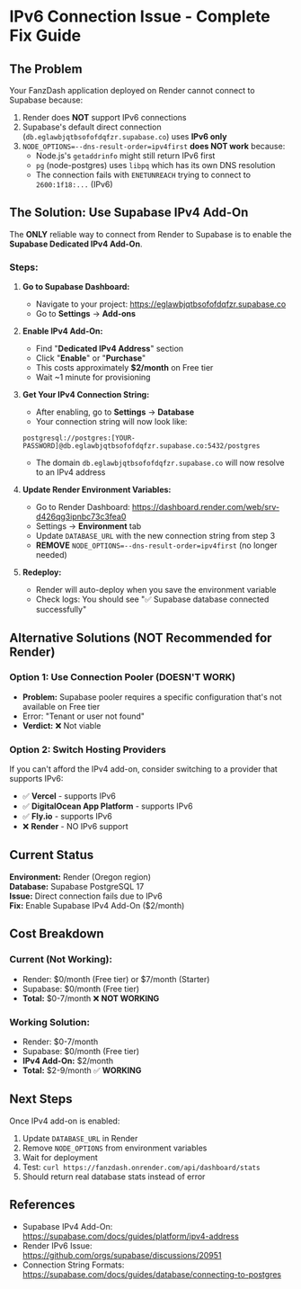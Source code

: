 # IPv6 Connection Issue - Complete Fix Guide

## The Problem

Your FanzDash application deployed on Render cannot connect to Supabase because:
1. Render does **NOT** support IPv6 connections
2. Supabase's default direct connection (`db.eglawbjqtbsofofdqfzr.supabase.co`) uses **IPv6 only**
3. `NODE_OPTIONS=--dns-result-order=ipv4first` **does NOT work** because:
   - Node.js's `getaddrinfo` might still return IPv6 first
   - `pg` (node-postgres) uses `libpq` which has its own DNS resolution
   - The connection fails with `ENETUNREACH` trying to connect to `2600:1f18:...` (IPv6)

## The Solution: Use Supabase IPv4 Add-On

The **ONLY** reliable way to connect from Render to Supabase is to enable the **Supabase Dedicated IPv4 Add-On**.

### Steps:

1. **Go to Supabase Dashboard:**
   - Navigate to your project: https://eglawbjqtbsofofdqfzr.supabase.co
   - Go to **Settings** → **Add-ons**

2. **Enable IPv4 Add-On:**
   - Find "**Dedicated IPv4 Address**" section
   - Click "**Enable**" or "**Purchase**"
   - This costs approximately **$2/month** on Free tier
   - Wait ~1 minute for provisioning

3. **Get Your IPv4 Connection String:**
   - After enabling, go to **Settings** → **Database**
   - Your connection string will now look like:
   ```
   postgresql://postgres:[YOUR-PASSWORD]@db.eglawbjqtbsofofdqfzr.supabase.co:5432/postgres
   ```
   - The domain `db.eglawbjqtbsofofdqfzr.supabase.co` will now resolve to an IPv4 address

4. **Update Render Environment Variables:**
   - Go to Render Dashboard: https://dashboard.render.com/web/srv-d426qg3ipnbc73c3fea0
   - Settings → **Environment** tab
   - Update `DATABASE_URL` with the new connection string from step 3
   - **REMOVE** `NODE_OPTIONS=--dns-result-order=ipv4first` (no longer needed)

5. **Redeploy:**
   - Render will auto-deploy when you save the environment variable
   - Check logs: You should see "✅ Supabase database connected successfully"

## Alternative Solutions (NOT Recommended for Render)

### Option 1: Use Connection Pooler (DOESN'T WORK)
- **Problem:** Supabase pooler requires a specific configuration that's not available on Free tier
- Error: "Tenant or user not found"
- **Verdict:** ❌ Not viable

### Option 2: Switch Hosting Providers
If you can't afford the IPv4 add-on, consider switching to a provider that supports IPv6:
- ✅ **Vercel** - supports IPv6
- ✅ **DigitalOcean App Platform** - supports IPv6  
- ✅ **Fly.io** - supports IPv6
- ❌ **Render** - NO IPv6 support

## Current Status

**Environment:** Render (Oregon region)  
**Database:** Supabase PostgreSQL 17  
**Issue:** Direct connection fails due to IPv6  
**Fix:** Enable Supabase IPv4 Add-On ($2/month)  

## Cost Breakdown

### Current (Not Working):
- Render: $0/month (Free tier) or $7/month (Starter)
- Supabase: $0/month (Free tier)
- **Total:** $0-7/month ❌ **NOT WORKING**

### Working Solution:
- Render: $0-7/month
- Supabase: $0/month (Free tier)
- **IPv4 Add-On:** $2/month
- **Total:** $2-9/month ✅ **WORKING**

## Next Steps

Once IPv4 add-on is enabled:
1. Update `DATABASE_URL` in Render
2. Remove `NODE_OPTIONS` from environment variables
3. Wait for deployment
4. Test: `curl https://fanzdash.onrender.com/api/dashboard/stats`
5. Should return real database stats instead of error

## References

- Supabase IPv4 Add-On: https://supabase.com/docs/guides/platform/ipv4-address
- Render IPv6 Issue: https://github.com/orgs/supabase/discussions/20951
- Connection String Formats: https://supabase.com/docs/guides/database/connecting-to-postgres

